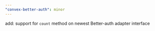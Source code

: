 ```yaml
---
"convex-better-auth": minor
---
```


add: support for `count` method on newest Better-auth adapter interface
